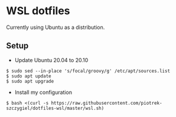 # WSL dotfiles

Currently using Ubuntu as a distribution.

## Setup

 - Update Ubuntu 20.04 to 20.10

```
$ sudo sed --in-place 's/focal/groovy/g' /etc/apt/sources.list
$ sudo apt update
$ sudo apt upgrade
```

 - Install my configuration

```
$ bash <(curl -s https://raw.githubusercontent.com/piotrek-szczygiel/dotfiles-wsl/master/wsl.sh)
```
